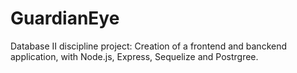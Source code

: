 # GuardianEye
Database II discipline project: Creation of a frontend and banckend application, with Node.js, Express, Sequelize and Postrgree.
